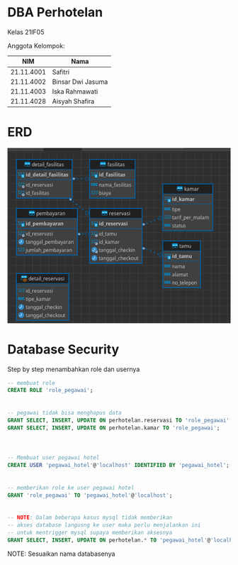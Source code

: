 # DBA Perhotelan
Kelas 21IF05

Anggota Kelompok:

|NIM|Nama|
|---|---|
|21.11.4001|Safitri|
|21.11.4002|Binsar Dwi Jasuma|
|21.11.4003|Iska Rahmawati|
|21.11.4028|Aisyah Shafira|


# ERD
![ERD](./erd.png)

# Database Security
Step by step menambahkan role dan usernya
```sql
-- membuat role
CREATE ROLE 'role_pegawai';


-- pegawai tidak bisa menghapus data
GRANT SELECT, INSERT, UPDATE ON perhotelan.reservasi TO 'role_pegawai';
GRANT SELECT, INSERT, UPDATE ON perhotelan.kamar TO 'role_pegawai';



-- Membuat user pegawai hotel
CREATE USER 'pegawai_hotel'@'localhost' IDENTIFIED BY 'pegawai_hotel';


-- memberikan role ke user pegawai hotel
GRANT 'role_pegawai' TO 'pegawai_hotel'@'localhost';


-- NOTE: Dalam beberapa kasus mysql tidak memberikan
-- akses database langusng ke user maka perlu menjalankan ini 
-- untuk mentrigger mysql supaya memberikan aksesnya
GRANT SELECT, INSERT, UPDATE ON perhotelan.* TO 'pegawai_hotel'@'localhost';
```


NOTE: Sesuaikan nama databasenya